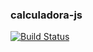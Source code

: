 ### calculadora-js
[![Build Status](https://travis-ci.org/ViniciusCastroS/calculadora-js.svg?branch=master)](https://travis-ci.org/ViniciusCastroS/calculadora-js)
